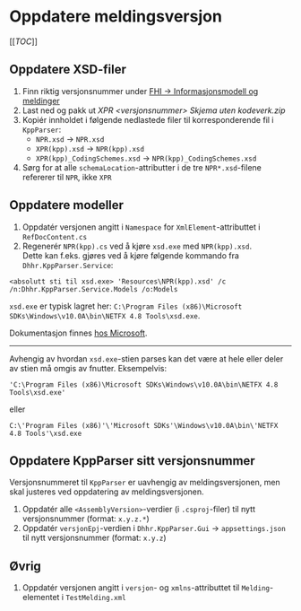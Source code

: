 <h1>Oppdatere meldingsversjon</h1>

[[_TOC_]]

## Oppdatere XSD-filer

1. Finn riktig versjonsnummer under [FHI &rarr; Informasjonsmodell og meldinger](https://www.fhi.no/he/npr/registrering-og-rapportering/informasjonsmodell-og-meldinger/)
2. Last ned og pakk ut _XPR \<versjonsnummer\> Skjema uten kodeverk.zip_
3. Kopiér innholdet i følgende nedlastede filer til korresponderende fil i `KppParser`:
   - `NPR.xsd` &rarr; `NPR.xsd`
   - `XPR(kpp).xsd` &rarr; `NPR(kpp).xsd`
   - `XPR(kpp)_CodingSchemes.xsd` &rarr; `NPR(kpp)_CodingSchemes.xsd`
4. Sørg for at alle `schemaLocation`-attributter i de tre `NPR*.xsd`-filene refererer til `NPR`, ikke `XPR`

## Oppdatere modeller

1. Oppdatér versjonen angitt i `Namespace` for `XmlElement`-attributtet i `RefDocContent.cs`
2. Regenerér `NPR(kpp).cs` ved å kjøre `xsd.exe` med `NPR(kpp).xsd`.\
Dette kan f.eks. gjøres ved å kjøre følgende kommando fra `Dhhr.KppParser.Service`:
```
<absolutt sti til xsd.exe> 'Resources\NPR(kpp).xsd' /c /n:Dhhr.KppParser.Service.Models /o:Models
```

`xsd.exe` er typisk lagret her: `C:\Program Files (x86)\Microsoft SDKs\Windows\v10.0A\bin\NETFX 4.8 Tools\xsd.exe`.

Dokumentasjon finnes [hos Microsoft](https://learn.microsoft.com/en-us/dotnet/standard/serialization/xml-schema-definition-tool-xsd-exe).

---

Avhengig av hvordan `xsd.exe`-stien parses kan det være at hele eller deler av stien må omgis av fnutter. Eksempelvis:

```
'C:\Program Files (x86)\Microsoft SDKs\Windows\v10.0A\bin\NETFX 4.8 Tools\xsd.exe'
```

eller

```
C:\'Program Files (x86)'\'Microsoft SDKs'\Windows\v10.0A\bin\'NETFX 4.8 Tools'\xsd.exe
```

## Oppdatere KppParser sitt versjonsnummer

Versjonsnummeret til `KppParser` er uavhengig av meldingsversjonen, men skal justeres ved oppdatering av meldingsversjonen.

1. Oppdatér alle `<AssemblyVersion>`-verdier (i `.csproj`-filer) til nytt versjonsnummer (format: `x.y.z.*`)
2. Oppdatér `versjonEpj`-verdien i `Dhhr.KppParser.Gui` &rarr; `appsettings.json` til nytt versjonsnummer (format: `x.y.z`)

## Øvrig

1. Oppdatér versjonen angitt i `versjon`- og `xmlns`-attributtet til `Melding`-elementet i `TestMelding.xml`
